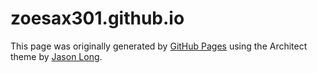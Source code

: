 # zoesax301.github.io


This page was originally generated by [GitHub Pages](https://pages.github.com) using the Architect theme by [Jason Long](https://twitter.com/jasonlong).
